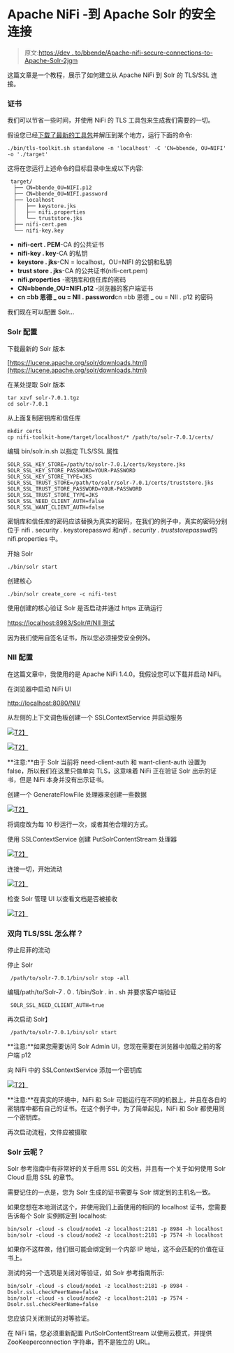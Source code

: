 # Apache NiFi -到 Apache Solr 的安全连接

> 原文:[https://dev . to/bbende/Apache-nifi-secure-connections-to-Apache-Solr-2jgm](https://dev.to/bbende/apache-nifi-secure-connections-to-apache-solr-2jgm)

这篇文章是一个教程，展示了如何建立从 Apache NiFi 到 Solr 的 TLS/SSL 连接。

### [](#certificates)证书

我们可以节省一些时间，并使用 NiFi 的 TLS 工具包来生成我们需要的一切。

假设您已经[下载了最新的工具包](https://nifi.apache.org/download.html)并解压到某个地方，运行下面的命令:

```
./bin/tls-toolkit.sh standalone -n 'localhost' -C 'CN=bbende, OU=NIFI' -o './target' 
```

这将在您运行上述命令的目标目录中生成以下内容:

```
 target/
  ├── CN=bbende_OU=NIFI.p12
  ├── CN=bbende_OU=NIFI.password
  ├── localhost
  │   ├── keystore.jks
  │   ├── nifi.properties
  │   └── truststore.jks
  ├── nifi-cert.pem
  └── nifi-key.key 
```

*   **nifi-cert . PEM**-CA 的公共证书
*   **nifi-key . key**-CA 的私钥
*   **keystore . jks**-CN = localhost，OU=NIFI 的公钥和私钥
*   **trust store . jks**-CA 的公共证书(nifi-cert.pem)
*   **nifi.properties** -密钥库和信任库的密码
*   **CN=bbende_OU=NIFI.p12** -浏览器的客户端证书
*   **cn =bb 恩德 _ ou = NII . password**cn =bb 恩德 _ ou = NII . p12 的密码

我们现在可以配置 Solr…

### [](#solr-config)Solr 配置

下载最新的 Solr 版本

[https://lucene.apache.org/solr/downloads.html](https://lucene.apache.org/solr/downloads.html)

在某处提取 Solr 版本

```
tar xzvf solr-7.0.1.tgz
cd solr-7.0.1 
```

从上面复制密钥库和信任库

```
mkdir certs
cp nifi-toolkit-home/target/localhost/* /path/to/solr-7.0.1/certs/ 
```

编辑 bin/solr.in.sh 以指定 TLS/SSL 属性

```
SOLR_SSL_KEY_STORE=/path/to/solr-7.0.1/certs/keystore.jks
SOLR_SSL_KEY_STORE_PASSWORD=YOUR-PASSWORD
SOLR_SSL_KEY_STORE_TYPE=JKS
SOLR_SSL_TRUST_STORE=/path/to/solr/solr-7.0.1/certs/truststore.jks
SOLR_SSL_TRUST_STORE_PASSWORD=YOUR-PASSWORD
SOLR_SSL_TRUST_STORE_TYPE=JKS
SOLR_SSL_NEED_CLIENT_AUTH=false
SOLR_SSL_WANT_CLIENT_AUTH=false 
```

密钥库和信任库的密码应该替换为真实的密码，在我们的例子中，真实的密码分别位于 nifi . security . keystorepasswd 和*nifi . security . truststorepasswd*的 nifi.properties 中。

开始 Solr

```
./bin/solr start 
```

创建核心

```
./bin/solr create_core -c nifi-test 
```

使用创建的核心验证 Solr 是否启动并通过 https 正确运行

[https://localhost:8983/Solr/#/NII 测试](https://localhost:8983/solr/#/nifi-test)

因为我们使用自签名证书，所以您必须接受安全例外。

### NII 配置

在这篇文章中，我使用的是 Apache NiFi 1.4.0。我假设您可以下载并启动 NiFi。

在浏览器中启动 NiFi UI

[http://localhost:8080/NII/](http://localhost:8080/nifi/)

从左侧的上下文调色板创建一个 SSLContextService 并启动服务

[![](../Images/209f63b91599090953136df0e2ecf956.png)T2】](https://res.cloudinary.com/practicaldev/image/fetch/s--FXSL5cXM--/c_limit%2Cf_auto%2Cfl_progressive%2Cq_auto%2Cw_880/http://bbende.github.io/assets/images/nifi-solr-tls/01-nifi-context-palette.png)

[![](../Images/da38c1833885c0694b9a6941ebb502b9.png)T2】](https://res.cloudinary.com/practicaldev/image/fetch/s--Rio3xV3---/c_limit%2Cf_auto%2Cfl_progressive%2Cq_auto%2Cw_880/http://bbende.github.io/assets/images/nifi-solr-tls/02-nifi-ssl-context.png)

**注意:**由于 Solr 当前将 need-client-auth 和 want-client-auth 设置为 false，所以我们在这里只做单向 TLS，这意味着 NiFi 正在验证 Solr 出示的证书，但是 NiFi 本身并没有出示证书。

创建一个 GenerateFlowFile 处理器来创建一些数据

[![](../Images/e4fe284190b051a2a4e499ccb5b6a312.png)T2】](https://res.cloudinary.com/practicaldev/image/fetch/s--5mJopUkT--/c_limit%2Cf_auto%2Cfl_progressive%2Cq_auto%2Cw_880/http://bbende.github.io/assets/images/nifi-solr-tls/03-nifi-generate-flow-file.png)

将调度改为每 10 秒运行一次，或者其他合理的方式。

使用 SSLContextService 创建 PutSolrContentStream 处理器

[![](../Images/1b4135b748f19d55a84d750108433aad.png)T2】](https://res.cloudinary.com/practicaldev/image/fetch/s--S9go1jv8--/c_limit%2Cf_auto%2Cfl_progressive%2Cq_auto%2Cw_880/http://bbende.github.io/assets/images/nifi-solr-tls/04-nifi-put-solr.png)

连接一切，开始流动

[![](../Images/9a019d26bb811cedff3224d9599b0f2e.png)T2】](https://res.cloudinary.com/practicaldev/image/fetch/s--AayTiYZy--/c_limit%2Cf_auto%2Cfl_progressive%2Cq_auto%2Cw_880/http://bbende.github.io/assets/images/nifi-solr-tls/05-nifi-flow.png)

检查 Solr 管理 UI 以查看文档是否被接收

[![](../Images/1076a68100614f87c3ff65a194319979.png)T2】](https://res.cloudinary.com/practicaldev/image/fetch/s--ozPWvQXv--/c_limit%2Cf_auto%2Cfl_progressive%2Cq_auto%2Cw_880/http://bbende.github.io/assets/images/nifi-solr-tls/06-solr-admin-query.png)

### [](#what-about-twoway-tlsssl)双向 TLS/SSL 怎么样？

停止尼菲的流动

停止 Solr

```
 /path/to/solr-7.0.1/bin/solr stop -all 
```

编辑/path/to/Solr-7 . 0 . 1/bin/Solr . in . sh 并要求客户端验证

```
 SOLR_SSL_NEED_CLIENT_AUTH=true 
```

再次启动 Solr】

```
 /path/to/solr-7.0.1/bin/solr start 
```

**注意:**如果您需要访问 Solr Admin UI，您现在需要在浏览器中加载之前的客户端 p12

向 NiFi 中的 SSLContextService 添加一个密钥库

[![](../Images/29f29978cdc0ff4d4b7b0743c9a7a876.png)T2】](https://res.cloudinary.com/practicaldev/image/fetch/s--w4ulcpx1--/c_limit%2Cf_auto%2Cfl_progressive%2Cq_auto%2Cw_880/http://bbende.github.io/assets/images/nifi-solr-tls/07-nifi-ssl-context-with-keystore.png)

**注意:**在真实的环境中，NiFi 和 Solr 可能运行在不同的机器上，并且在各自的密钥库中都有自己的证书。在这个例子中，为了简单起见，NiFi 和 Solr 都使用同一个密钥库。

再次启动流程，文件应被摄取

### Solr 云呢？

Solr 参考指南中有非常好的关于启用 SSL 的文档，并且有一个关于如何使用 Solr Cloud 启用 SSL 的章节。

需要记住的一点是，您为 Solr 生成的证书需要与 Solr 绑定到的主机名一致。

如果您想在本地测试这个，并使用我们上面使用的相同的 localhost 证书，您需要告诉每个 Solr 实例绑定到 localhost:

```
bin/solr -cloud -s cloud/node1 -z localhost:2181 -p 8984 -h localhost
bin/solr -cloud -s cloud/node2 -z localhost:2181 -p 7574 -h localhost 
```

如果你不这样做，他们很可能会绑定到一个内部 IP 地址，这不会匹配的价值在证书上。

测试的另一个选项是关闭对等验证，如 Solr 参考指南所示:

```
bin/solr -cloud -s cloud/node1 -z localhost:2181 -p 8984 -Dsolr.ssl.checkPeerName=false
bin/solr -cloud -s cloud/node2 -z localhost:2181 -p 7574 -Dsolr.ssl.checkPeerName=false 
```

您应该只关闭测试的对等验证。

在 NiFi 端，您必须重新配置 PutSolrContentStream 以使用云模式，并提供 ZooKeeperconnection 字符串，而不是独立的 URL。